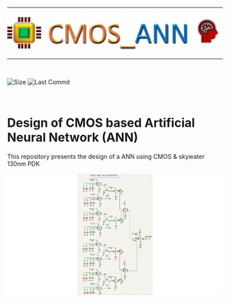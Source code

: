 
</br>

---

![logo](Images/logo.png)

---


</br>

![Size](https://img.shields.io/github/repo-size/Nalinkumar2002/cmos_ann?color=red)
![Last Commit](https://img.shields.io/github/last-commit/Nalinkumar2002/cmos_ann?color=green)


</br>

# Design of CMOS based Artificial Neural Network (ANN)

This repository presents the design of a ANN using CMOS & skywater 130nm PDK


![GIF](Images/gif.gif)
